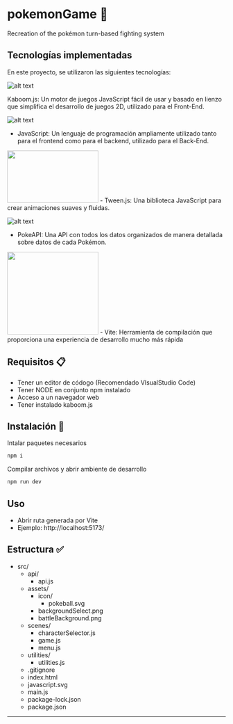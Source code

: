 # pokemonGame 👾
Recreation of the pokémon turn-based fighting system

## Tecnologías implementadas

En este proyecto, se utilizaron las siguientes tecnologías:

![alt text](https://raw.githubusercontent.com/replit/kaboom/be3a93566af6e14f1b927e64eb3fe4249e5d3a3c/kaboom.png)

Kaboom.js: Un motor de juegos JavaScript fácil de     usar y basado en lienzo que simplifica el desarrollo de juegos 2D, utilizado para el Front-End.

![alt text](https://icons.veryicon.com/png/128/business/vscode-program-item-icon/javascript-3.png)
- JavaScript: Un lenguaje de programación ampliamente utilizado tanto para el frontend como para el backend, utilizado para el Back-End.

<img src="https://createjs.com/docs/tweenjs/assets/docs-icon-TweenJS.png" width="210" height="120"> 
- Tween.js: Una biblioteca JavaScript para crear animaciones suaves y fluidas.
 

![alt text](https://pipedream.com/s.v0/app_mvNhzR/logo/orig)
- PokeAPI: Una API con todos los datos organizados de manera detallada sobre datos de cada Pokémon. 


<img src="https://raw.githubusercontent.com/axe-me/vite-plugin-node/HEAD/node-vite.png" width="210" height="190"> 
- Vite: Herramienta de compilación que proporciona una experiencia de desarrollo mucho más rápida 


## Requisitos 📋

- Tener un editor de códogo (Recomendado VIsualStudio Code)
- Tener NODE en conjunto npm instalado
- Acceso a un navegador web
- Tener instalado kaboom.js

## Instalación  🔧

Intalar paquetes necesarios
``` bash
npm i
```
Compilar archivos y abrir ambiente de desarrollo
``` bash
npm run dev
```

## Uso

- Abrir ruta generada por Vite
- Ejemplo: http://localhost:5173/


## Estructura ✅

- src/ 
  - api/
    - api.js
  - assets/
    - icon/
      - pokeball.svg 
    - backgroundSelect.png
    - battleBackground.png   
  - scenes/
    - characterSelector.js
    - game.js
    - menu.js
  - utilities/
    - utilities.js
  - .gitignore
  - index.html
  - javascript.svg
  - main.js
  - package-lock.json
  - package.json
---


